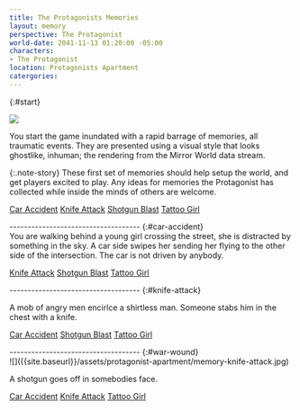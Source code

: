 ```yaml
---
title: The Protagonists Memories
layout: memory
perspective: The Protagonist
world-date: 2041-11-13 01:20:00 -05:00
characters:
- The Protagonist
location: Protagonists Apartment
catergories: 
---
```


{:#start}
<section markdown="1">

![]({{site.baseurl}}/assets/protagonist-apartment/001-mirror-world-ladar.gif)

You start the game inundated with a rapid barrage of memories, all traumatic events. They are presented using a visual style that looks ghostlike, inhuman; the rendering from the Mirror World data stream.

{:.note-story}
These first set of memories should help setup the world, and get players excited to play. Any ideas for memories the Protagonist has collected while inside the minds of others are welcome.  

[Car Accident](#car-accident)
[Knife Attack](#knife-attack)
[Shotgun Blast](#war-wound)
[Tattoo Girl]({{site.baseurl}}/memories/M00-Intro-002-Call-From-Detective/)

</section>
------------------------------------
{:#car-accident}
<section markdown="1">
You are walking behind a young girl crossing the street, she is distracted by something in the sky. A car side swipes her sending her flying to the other side of the intersection. The car is not driven by anybody. 

[Knife Attack](#knife-attack)
[Shotgun Blast](#war-wound)
[Tattoo Girl]({{site.baseurl}}/memories/M00-Intro-002-Call-From-Detective/)

</section>
------------------------------------
{:#knife-attack}
<section markdown="1">

A mob of angry men encirlce a shirtless man. Someone stabs him in the chest with a knife. 

[Car Accident](#car-accident)
[Shotgun Blast](#war-wound)
[Tattoo Girl]({{site.baseurl}}/memories/M00-Intro-002-Call-From-Detective/) 

</section>
------------------------------------
{:#war-wound}
<section markdown="1">
![]({{site.baseurl}}/assets/protagonist-apartment/memory-knife-attack.jpg)

A shotgun goes off in somebodies face.

[Car Accident](#car-accident)
[Knife Attack](#knife-attack)
[Tattoo Girl]({{site.baseurl}}/memories/M00-Intro-002-Call-From-Detective/)

</section>

